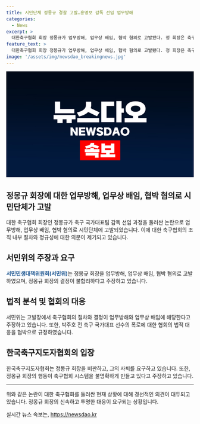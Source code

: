 ```yaml
---
title: 시민단체 정몽규 경찰 고발…홍명보 감독 선임 업무방해
categories:
  - News
excerpt: >
  대한축구협회 회장 정몽규가 업무방해, 업무상 배임, 협박 혐의로 고발됐다. 정 회장은 축구 감독 선임 과정에서 논란을 일으켰으며, 시민단체가 이를 경찰에 신고했다. 신고 내용은 홍명보 감독 선임을 둘러싼 불합리한 결정과 절차상의 문제, 그리고 감독 연봉 상의 결정에 대한 것이다. 또한, 협회 측이 법적 대응을 시사하자 시민단체는 국민과 축구 팬들을 상대로 한 협박으로 규정했다. 정몽규 회장에게 사퇴를 촉구하는 목소리도 나오고 있다. (현대 경제 기사 내용 요약)
feature_text: >
  대한축구협회 회장 정몽규가 업무방해, 업무상 배임, 협박 혐의로 고발됐다. 정 회장은 축구 감독 선임 과정에서 논란을 일으켰으며, 시민단체가 이를 경찰에 신고했다. 신고 내용은 홍명보 감독 선임을 둘러싼 불합리한 결정과 절차상의 문제, 그리고 감독 연봉 상의 결정에 대한 것이다. 또한, 협회 측이 법적 대응을 시사하자 시민단체는 국민과 축구 팬들을 상대로 한 협박으로 규정했다. 정몽규 회장에게 사퇴를 촉구하는 목소리도 나오고 있다. (현대 경제 기사 내용 요약)
image: '/assets/img/newsdao_breakingnews.jpg'
---
```


<p><img src="/assets/img/newsdao_breakingnews.jpg" alt="ranknews 속보" /></p>

<h2 data-ke-size="size26">정몽규 회장에 대한 업무방해, 업무상 배임, 협박 혐의로 시민단체가 고발</h2>

<p data-ke-size="size16">대한 축구협회 회장인 정몽규가 축구 국가대표팀 감독 선임 과정을 둘러싼 논란으로 업무방해, 업무상 배임, 협박 혐의로 시민단체에 고발되었습니다. 이에 대한 축구협회의 조직 내부 절차와 정규성에 대한 의문이 제기되고 있습니다.</p>

<h2 data-ke-size="size26">서민위의 주장과 요구</h2>

<p data-ke-size="size16"><b><span style="color: #1a5490;">서민민생대책위원회(서민위)</span></b>는 정몽규 회장을 업무방해, 업무상 배임, 협박 혐의로 고발하였으며, 정몽규 회장의 결정이 불합리하다고 주장하고 있습니다.</p>

<h2 data-ke-size="size26">법적 분석 및 협회의 대응</h2>

<p data-ke-size="size16">서민위는 고발장에서 축구협회의 절차와 결정이 업무방해와 업무상 배임에 해당한다고 주장하고 있습니다. 또한, 박주호 전 축구 국가대표 선수의 폭로에 대한 협회의 법적 대응을 협박으로 규정하였습니다.</p>

<h2 data-ke-size="size26">한국축구지도자협회의 입장</h2>

<p data-ke-size="size16">한국축구지도자협회는 정몽규 회장을 비판하고, 그의 사퇴를 요구하고 있습니다. 또한, 정몽규 회장의 행동이 축구협회 시스템을 불명확하게 만들고 있다고 주장하고 있습니다.</p>

<hr>

<p data-ke-size="size16">위와 같은 논란이 대한 축구협회를 둘러싼 현재 상황에 대해 경선적인 의견이 대두되고 있습니다. 정몽규 회장의 신속하고 투명한 대응이 요구되는 상황입니다.</p>
실시간 뉴스 속보는, <a href="https://newsdao.kr" rel="dofollow">https://newsdao.kr</a>



